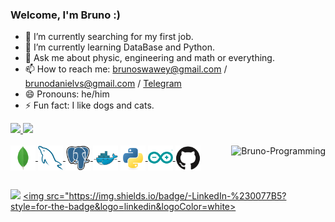 ### Welcome, I'm Bruno :)
- 🔭 I’m currently searching for my first job.
- 🌱 I’m currently learning DataBase and Python.
- 💬 Ask me about physic, engineering and math or everything.
- 📫 How to reach me: brunoswawey@gmail.com / brunodanielvs@gmail.com / [Telegram](https://t.me/brunodanielvs)
- 😄 Pronouns: he/him
- ⚡ Fun fact: I like dogs and cats.

<div>
  <a href="https://github.com/brunodanielvs">
  <img height="180em" src="https://github-readme-stats.vercel.app/api?username=brunodanielvs&show_icons=true&theme=shades-of-purple&include_all_commits=true&count_private=true"/>
  <img height="180em" src="https://github-readme-stats.vercel.app/api/top-langs/?username=brunodanielvs&layout=compact&langs_count=7&theme=shades-of-purple"/>
</div>
<div style="display: inline_block"><br>
  <img align="center" alt="Bruno-Mongodb" height="40" width="40" src="https://raw.githubusercontent.com/devicons/devicon/master/icons/mongodb/mongodb-original.svg">
  <img align="center" alt="Bruno-Mysql" height="40" width="40" src="https://raw.githubusercontent.com/devicons/devicon/master/icons/mysql/mysql-original.svg">
  <img align="center" alt="Bruno-Postgressql" height="40" width="40" src="https://raw.githubusercontent.com/devicons/devicon/master/icons/postgresql/postgresql-original.svg">
  <img align="center" alt="Bruno-Docker" height="40" width="40" src="https://raw.githubusercontent.com/devicons/devicon/master/icons/docker/docker-original.svg">
  <img align="center" alt="Bruno-Python" height="40" width="40" src="https://raw.githubusercontent.com/devicons/devicon/master/icons/python/python-original.svg">
  <img align="center" alt="Bruno-Arduino" height="40" width="40" src="https://raw.githubusercontent.com/devicons/devicon/master/icons/arduino/arduino-original.svg">
  <img align="center" alt="Bruno-Github" height="40" width="40" src="https://raw.githubusercontent.com/devicons/devicon/master/icons/github/github-original.svg">
  <img align="right" alt="Bruno-Programming" src="https://cdn.discordapp.com/attachments/775791181916536852/874669945064128592/58750142_60x60.gif">
</div>
  
  ##
  
  <a href="https://www.instagram.com/brx3s/" target="_blank"><img src="https://img.shields.io/badge/-Instagram-%23E4405F?style=for-the-badge&logo=instagram&logoColor=white"></a>
  <a href="https://www.linkedin.com/in/bruno-daniel-vieira-sena-59a3a5178/" target="_blank"><img src="https://img.shields.io/badge/-LinkedIn-%230077B5?style=for-the-badge&logo=linkedin&logoColor=white></a>  
